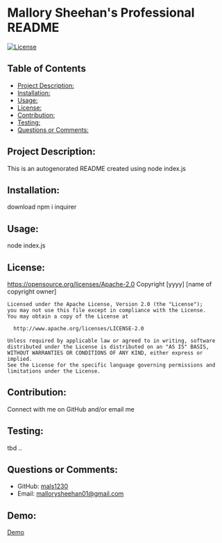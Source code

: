 # Mallory Sheehan's Professional README

  [![License](https://img.shields.io/badge/License-Apache_2.0-blue.svg)](https://opensource.org/licenses/Apache-2.0)

  ## Table of Contents
  - [Project Description:](#description)
  - [Installation:](#installation)
  - [Usage:](#usage)
  - [License:](#license)
  - [Contribution:](#contribution)
  - [Testing:](#testing)
  - [Questions or Comments:](#questions)
  

  ## Project Description:
  This is an autogenorated README created using node index.js
  

  ## Installation:
  download npm i inquirer 
  

  ## Usage:
  node index.js
  

  ## License:
  https://opensource.org/licenses/Apache-2.0
  Copyright [yyyy] [name of copyright owner]

    Licensed under the Apache License, Version 2.0 (the "License");
    you may not use this file except in compliance with the License.
    You may obtain a copy of the License at
 
      http://www.apache.org/licenses/LICENSE-2.0
 
    Unless required by applicable law or agreed to in writing, software
    distributed under the License is distributed on an "AS IS" BASIS,
    WITHOUT WARRANTIES OR CONDITIONS OF ANY KIND, either express or implied.
    See the License for the specific language governing permissions and
    limitations under the License.
  

  ## Contribution:
  Connect with me on GitHub and/or email me
  

  ## Testing:
  tbd ..
  

  ## Questions or Comments:
  - GitHub: [mals1230](https://github.com/mals1230)
  - Email: [mallorysheehan01@gmail.com](malto:mallorysheehan01@gmail.com)

  ## Demo:
  [Demo](https://www.loom.com/share/c834e3fff6fb404d9e543dff3db541a6)